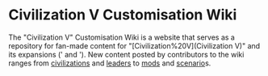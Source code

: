 # Civilization V Customisation Wiki

The "Civilization V" Customisation Wiki is a website that serves as a repository for fan-made content for "[Civilization%20V](Civilization V)" and its expansions (' and '). New content posted by contributors to the wiki ranges from [civilizations](civilizations) and [leaders](leaders) to [mods](mods) and [scenario](scenario)s.